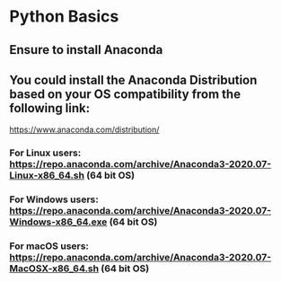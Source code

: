 
# Python Basics

## Ensure to install Anaconda

## You could install the Anaconda Distribution based on your OS compatibility from the following link:

https://www.anaconda.com/distribution/

### For Linux users: https://repo.anaconda.com/archive/Anaconda3-2020.07-Linux-x86_64.sh (64 bit OS)

### For Windows users: https://repo.anaconda.com/archive/Anaconda3-2020.07-Windows-x86_64.exe (64 bit OS)

### For macOS users: https://repo.anaconda.com/archive/Anaconda3-2020.07-MacOSX-x86_64.sh (64 bit OS)
